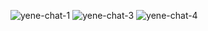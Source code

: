 ![yene-chat-1](https://github.com/user-attachments/assets/cbfe9d2d-74fa-4fc2-b89a-c20c449d7576)
![yene-chat-3](https://github.com/user-attachments/assets/3f6fa83e-27c2-4e59-a7cd-b07ca333ce1b)
![yene-chat-4](https://github.com/user-attachments/assets/a6fba594-7e89-4312-9ba4-e75edee79a42)
